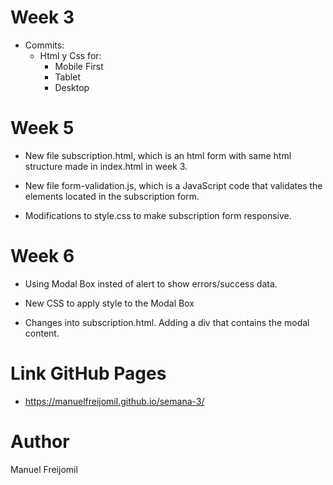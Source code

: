 # Week 3

- Commits:
    - Html y Css for:
        - Mobile First
        - Tablet
        - Desktop

# Week 5

- New file subscription.html, which is an html form with same html structure made in index.html in week 3.

- New file form-validation.js, which is a JavaScript code that validates the elements located in the subscription form.

- Modifications to style.css to make subscription form responsive.

# Week 6

- Using Modal Box insted of alert to show errors/success data.

- New CSS to apply style to the Modal Box

- Changes into subscription.html. Adding a div that contains the modal content.

# Link GitHub Pages

- https://manuelfreijomil.github.io/semana-3/

# Author

Manuel Freijomil

